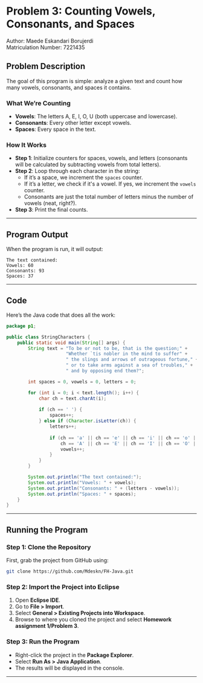 # Problem 3: Counting Vowels, Consonants, and Spaces
Author: Maede Eskandari Borujerdi  
Matriculation Number: 7221435  

## Problem Description
The goal of this program is simple: analyze a given text and count how many vowels, consonants, and spaces it contains.

### What We’re Counting
- **Vowels**: The letters A, E, I, O, U (both uppercase and lowercase).
- **Consonants**: Every other letter except vowels.
- **Spaces**: Every space in the text.

### How It Works
- **Step 1**: Initialize counters for spaces, vowels, and letters (consonants will be calculated by subtracting vowels from total letters).
- **Step 2**: Loop through each character in the string:
    - If it’s a space, we increment the `spaces` counter.
    - If it’s a letter, we check if it's a vowel. If yes, we increment the `vowels` counter.
    - Consonants are just the total number of letters minus the number of vowels (neat, right?).
- **Step 3**: Print the final counts.

---

## Program Output
When the program is run, it will output:

```
The text contained:
Vowels: 60
Consonants: 93
Spaces: 37
```

---

## Code
Here’s the Java code that does all the work:

```java
package p1;

public class StringCharacters {
    public static void main(String[] args) {
        String text = "To be or not to be, that is the question;" +
                      "Whether `tis nobler in the mind to suffer" +
                      " the slings and arrows of outrageous fortune," +
                      " or to take arms against a sea of troubles," +
                      " and by opposing end them?";

        int spaces = 0, vowels = 0, letters = 0;

        for (int i = 0; i < text.length(); i++) {
            char ch = text.charAt(i);
            
            if (ch == ' ') {
                spaces++;
            } else if (Character.isLetter(ch)) {
                letters++;
                
                if (ch == 'a' || ch == 'e' || ch == 'i' || ch == 'o' || ch == 'u' ||
                    ch == 'A' || ch == 'E' || ch == 'I' || ch == 'O' || ch == 'U') {
                    vowels++;
                }
            }
        }

        System.out.println("The text contained:");
        System.out.println("Vowels: " + vowels);
        System.out.println("Consonants: " + (letters - vowels));
        System.out.println("Spaces: " + spaces);
    }
}
```

---

## Running the Program

### Step 1: Clone the Repository
First, grab the project from GitHub using:

```bash
git clone https://github.com/Mdeskn/FH-Java.git
```

### Step 2: Import the Project into Eclipse
1. Open **Eclipse IDE**.
2. Go to **File > Import**.
3. Select **General > Existing Projects into Workspace**.
4. Browse to where you cloned the project and select **Homework assignment 1/Problem 3**.

### Step 3: Run the Program
- Right-click the project in the **Package Explorer**.
- Select **Run As > Java Application**.
- The results will be displayed in the console.

---
